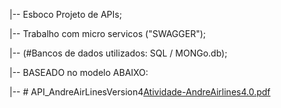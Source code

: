 |-- Esboco Projeto de APIs;

|-- Trabalho com micro servicos ("SWAGGER");

|-- (#Bancos de dados utilizados: SQL / MONGo.db);

|-- BASEADO no modelo ABAIXO:

|-- # API_AndreAirLinesVersion4[Atividade-AndreAirlines4.0.pdf](https://github.com/CesarChiodi/API_AndreAirLinesVersion4/files/8460113/Atividade-AndreAirlines4.0.pdf)

